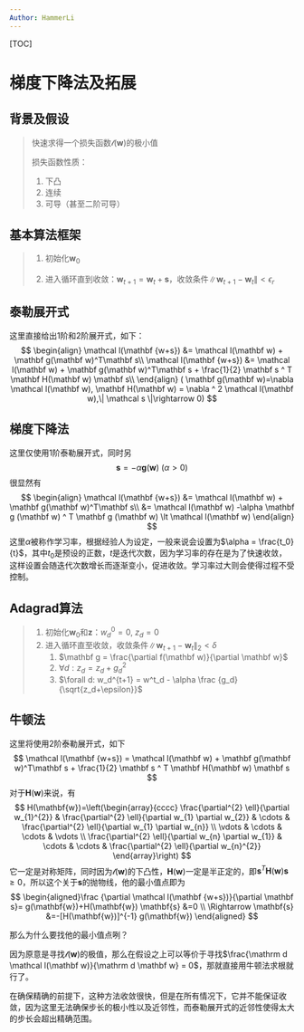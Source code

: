```yaml
---
Author: HammerLi
---
```


[TOC]

# 梯度下降法及拓展

## 背景及假设

> 快速求得一个损失函数$\mathcal l(\mathbf w)$的极小值
>
> 损失函数性质：
>
> 1. 下凸
> 2. 连续
> 3. 可导（甚至二阶可导）

## 基本算法框架

> 1. 初始化$\mathbf w_0$
>
> 2. 进入循环直到收敛：$\mathbf w_{t+1} = \mathbf w_t + \mathbf s$，收敛条件$\| \mathbf w_{t+1}-\mathbf w_t \| \lt \epsilon_r$

## 泰勒展开式

这里直接给出1阶和2阶展开式，如下：
$$
\begin{align}
\mathcal l(\mathbf {w+s}) &= \mathcal l(\mathbf w) + \mathbf g(\mathbf w)^T\mathbf s\\
\mathcal l(\mathbf {w+s}) &= \mathcal l(\mathbf w) + \mathbf g(\mathbf w)^T\mathbf s + \frac{1}{2} \mathbf s ^ T \mathbf H(\mathbf w) \mathbf s\\
\end{align}
( \mathbf g(\mathbf w)=\nabla \mathcal l(\mathbf w), \mathbf H(\mathbf w) = \nabla ^ 2 \mathcal l(\mathbf w),\| \mathcal s \|\rightarrow 0)
$$

## 梯度下降法

这里仅使用1阶泰勒展开式，同时另
$$
\mathbf s = -\alpha \mathbf g (\mathbf w)\ (\alpha \gt 0)
$$
很显然有
$$
\begin{align}
\mathcal l(\mathbf {w+s}) &= \mathcal l(\mathbf w) + \mathbf g(\mathbf w)^T\mathbf s\\
&= \mathcal l(\mathbf w) -\alpha \mathbf g (\mathbf w) ^ T \mathbf g (\mathbf w) \lt \mathcal l(\mathbf w)
\end{align}
$$
这里$\alpha$被称作学习率，根据经验人为设定，一般来说会设置为$\alpha = \frac{t_0}{t}$，其中$t_0$是预设的正数，$t$是迭代次数，因为学习率的存在是为了快速收敛，这样设置会随迭代次数增长而逐渐变小，促进收敛。学习率过大则会使得过程不受控制。

## Adagrad算法

> 1. 初始化$\mathbf w_0$和$\mathbf z$：$w^0_d = 0,\ z_d=0$
> 2. 进入循环直至收敛，收敛条件$\| \mathbf w_{t+1} - \mathbf w_{t} \|_2 \lt \delta$
>    1. $\mathbf g = \frac{\partial f(\mathbf w)}{\partial \mathbf w}$
>    2. $\forall d: z_d = z_d + g_d^2$
>    3. $\forall d: w_d^{t+1} = w^t_d - \alpha \frac {g_d} {\sqrt{z_d+\epsilon}}$

## 牛顿法

这里将使用2阶泰勒展开式，如下
$$
\mathcal l(\mathbf {w+s}) = \mathcal l(\mathbf w) + \mathbf g(\mathbf w)^T\mathbf s + \frac{1}{2} \mathbf s ^ T \mathbf H(\mathbf w) \mathbf s
$$
对于$\mathbf H(\mathbf w)$来说，有
$$
H(\mathbf{w})=\left(\begin{array}{cccc}
\frac{\partial^{2} \ell}{\partial w_{1}^{2}} & \frac{\partial^{2} \ell}{\partial w_{1} \partial w_{2}} & \cdots & \frac{\partial^{2} \ell}{\partial w_{1} \partial w_{n}} \\
\vdots & \cdots & \cdots & \vdots \\
\frac{\partial^{2} \ell}{\partial w_{n} \partial w_{1}} & \cdots & \cdots & \frac{\partial^{2} \ell}{\partial w_{n}^{2}}
\end{array}\right)
$$
它一定是对称矩阵，同时因为$\mathcal l (\mathbf w)$的下凸性，$\mathbf H(\mathbf w)$一定是半正定的，即$\mathbf s ^ T \mathbf H(\mathbf w) \mathbf s \ge 0$，所以这个关于$\mathbf s$的抛物线，他的最小值点即为
$$
\begin{aligned}\frac
{\partial \mathcal l(\mathbf {w+s})}{\partial \mathbf s}=
g(\mathbf{w})+H(\mathbf{w}) \mathbf{s} &=0 \\
\Rightarrow \mathbf{s} &=-[H(\mathbf{w})]^{-1} g(\mathbf{w})
\end{aligned}
$$

那么为什么要找他的最小值点咧？

因为原意是寻找$\mathcal l(\mathbf w)$的极值，那么在假设之上可以等价于寻找$\frac{\mathrm d \mathcal l(\mathbf w)}{\mathrm d \mathbf w} = 0$，那就直接用牛顿法求根就行了。

在确保精确的前提下，这种方法收敛很快，但是在所有情况下，它并不能保证收敛，因为这里无法确保步长的极小性以及近邻性，而泰勒展开式的近邻性使得太大的步长会超出精确范围。